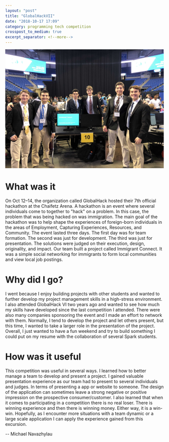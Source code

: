 ```yaml
---
layout: "post"
title: "GlobalHackVII"
date: "2018-10-17 17:09"
category: programming tech competition
crosspost_to_medium: true
excerpt_separator: <!--more-->
---
```


![Globalhack](/assets/images/globalhack_picture.jpg)

# What was it

On Oct 12–14, the organization called GlobalHack hosted their 7th official hackathon at the Chaifetz Arena. A hackathon is an event where several individuals come to together to "hack" on a problem. In this case, the problem that was being hacked on was immigration. The main goal of the hackathon was to help shape the experiences of foreign-born individuals in the areas of Employment, Capturing Experiences, Resources, and Community. The event lasted three days. The first day was for team formation. The second was just for development. The third was just for presentation. The solutions were judged on their execution, design, originality, and impact. Our team built a project called Immigrant Connect. It was a simple social networking for immigrants to form local communities and view local job postings.

# Why did I go?

I went because I enjoy building projects with other students and wanted to further develop my project management skills in a high-stress environment. I also attended GlobalHack VI two years ago and wanted to see how much my skills have developed since the last competition I attended. There were also many companies sponsoring the event and I made an effort to network with them. Normally, I tend to develop the project and let others present, but this time, I wanted to take a larger role in the presentation of the project. Overall, I just wanted to have a fun weekend and try to build something I could put on my resume with the collaboration of several Spark
students.

# How was it useful

This competition was useful in several ways. I learned how to better manage a team to develop and present a project. I gained valuable presentation experience as our team had to present to several individuals and judges. In terms of presenting a app or website to someone. The design of the application can sometimes leave a strong negative or positive impression on the prospective consumer/customer. I also learned that when it comes to participating in a competition there is no real loser. There is winning experience and then there is winning money. Either way, it is a win-win. Hopefully, as I encounter more situations with a team dynamic or a large scale application I can apply the experience gained from this excursion.

-- Michael Navazhylau
